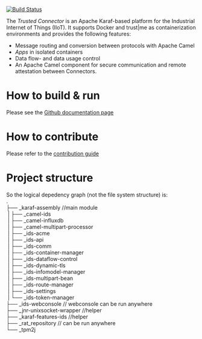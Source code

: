 [![Build Status](https://travis-ci.org/industrial-data-space/trusted-connector.svg?branch=develop)](https://travis-ci.org/industrial-data-space/trusted-connector)

The _Trusted Connector_ is an Apache Karaf-based platform for the Industrial Internet of Things (IIoT). It supports Docker and trust|me as containerization environments and provides the following features:

* Message routing and conversion between protocols with Apache Camel
* _Apps_ in isolated containers
* Data flow- and data usage control
* An Apache Camel component for secure communication and remote attestation between Connectors.

# How to build & run

Please see the [Github documentation page](https://industrial-data-space.github.io/trusted-connector-documentation/docs/dev_core/)

# How to contribute

Please refer to the [contribution guide](https://github.com/industrial-data-space/trusted-connector/blob/develop/.github/CONTRIBUTING.md)

# Project structure
So the logical depedency graph (not the file system structure) is:<br />
.<br />
├── _karaf-assembly //main module<br />
&nbsp;|   ├── _camel-ids<br />
&nbsp;|   ├── _camel-influxdb<br />
&nbsp;|   ├── _camel-multipart-processor<br />
&nbsp;|   ├── _ids-acme<br />
&nbsp;|   ├── _ids-api<br />
&nbsp;|   ├── _ids-comm<br />
&nbsp;|   ├── _ids-container-manager<br />
&nbsp;|   ├── _ids-dataflow-control<br />
&nbsp;|   ├── _ids-dynamic-tls<br />
&nbsp;|   ├── _ids-infomodel-manager<br />
&nbsp;|   ├── _ids-multipart-bean<br />
&nbsp;|   ├── _ids-route-manager<br />
&nbsp;|   ├── _ids-settings<br />
&nbsp;|   └── _ids-token-manager<br />
├── _ids-webconsole // webconsole can be run anywhere<br />
├── _jnr-unixsocket-wrapper //helper<br />
├── _karaf-features-ids //helper<br />
├── _rat_repository // can be run anywhere<br />
└── _tpm2j<br />

